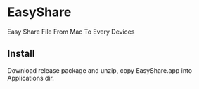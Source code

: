 # EasyShare
Easy Share File From Mac To Every Devices

## Install

Download release package and unzip, copy EasyShare.app into Applications dir.
